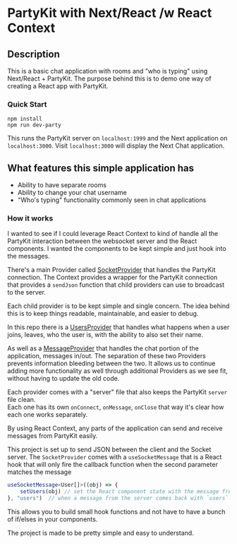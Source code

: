 # PartyKit with Next/React /w React Context

## Description

This is a basic chat application with rooms and "who is typing" using Next/React + PartyKit.
The purpose behind this is to demo one way of creating a React app with PartyKit.

### Quick Start

```shell
npm install
npm run dev-party
```

This runs the PartyKit server on `localhost:1999` and the Next application on `localhost:3000`.
Visit `localhost:3000` will display the Next Chat application.

## What features this simple application has

- Ability to have separate rooms
- Ability to change your chat username
- "Who's typing" functionality commonly seen in chat applications

### How it works

I wanted to see if I could leverage React Context to kind of handle all the PartyKit interaction between the websocket server and the React components.  I wanted the components to be kept simple and just hook into the messages.

There's a main Provider called [SocketProvider](https://github.com/mikedidomizio/partykit-chat/blob/main/src/SockerProvider.tsx) that handles the PartyKit connection.  The Context provides a wrapper for the PartyKit connection that provides a `sendJson` function that
child providers can use to broadcast to the server.

Each child provider is to be kept simple and single concern.  The idea behind this is to keep things readable, maintainable, and easier to debug.

In this repo there is a [UsersProvider](https://github.com/mikedidomizio/partykit-chat/blob/main/src/providers/Users/UsersProvider.tsx) that handles what happens when a user joins, leaves, who the user is, with the ability to also set their name.

As well as a [MessageProvider](https://github.com/mikedidomizio/partykit-chat/blob/main/src/providers/Messages/MessageProvider.tsx) that handles the chat portion of the application, messages in/out.  The separation of these two Providers prevents information bleeding between the two.  It allows us to continue adding more functionality as well through additional Providers as we see fit, without having to update the old code.

Each provider comes with a "server" file that also keeps the PartyKit `server` file clean.  
Each one has its own `onConnect`, `onMessage`, `onClose` that way it's clear how each one works separately.

By using React Context, any parts of the application can send and receive messages from PartyKit easily.

This project is set up to send JSON between the client and the Socket server.  The `SocketProvider` comes with a `useSocketMessage`
that is a React hook that will only fire the callback function when the second parameter matches the message

```typescript jsx
useSocketMessage<User[]>((obj) => {
    setUsers(obj) // set the React component state with the message from the websocket message
}, "users")  // when a message from the server comes back with `users` key in the object, the callback function will fire
```

This allows you to build small hook functions and not have to have a bunch of if/elses in your components.

The project is made to be pretty simple and easy to understand.
